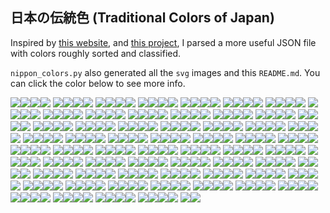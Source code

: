 ## 日本の伝統色 (Traditional Colors of Japan)
Inspired by [this website](http://nipponcolors.com), and [this project](https://github.com/syaning/nippon-colors), I parsed a more useful JSON file with colors roughly sorted and classified. 

`nippon_colors.py` also generated all the `svg` images and this `README.md`. You can click the color below to see more info. 

[<img src="./images/toki.svg">](https://irocore.com/toki/)[<img src="./images/shinsyu.svg">](https://irocore.com/shinsyu/)[<img src="./images/cyohsyun.svg">](https://irocore.com/cyohsyun/)[<img src="./images/jinzamomi.svg">](https://irocore.com/jinzamomi/)
[<img src="./images/ginsyu.svg">](https://irocore.com/ginsyu/)[<img src="./images/suohkoh.svg">](https://irocore.com/suohkoh/)[<img src="./images/azuki.svg">](https://irocore.com/azuki/)[<img src="./images/kuriume.svg">](https://irocore.com/kuriume/)
[<img src="./images/kokiake.svg">](https://irocore.com/kokiake/)[<img src="./images/benikaba.svg">](https://irocore.com/benikaba/)[<img src="./images/syojyohi.svg">](https://irocore.com/syojyohi/)[<img src="./images/benitobi.svg">](https://irocore.com/benitobi/)
[<img src="./images/sangosyu.svg">](https://irocore.com/sangosyu/)[<img src="./images/akebono.svg">](https://irocore.com/akebono/)[<img src="./images/shikancha.svg">](https://irocore.com/shikancha/)[<img src="./images/ake.svg">](https://irocore.com/ake/)
[<img src="./images/mizugaki.svg">](https://irocore.com/mizugaki/)[<img src="./images/ebicha.svg">](https://irocore.com/ebicha/)[<img src="./images/benihi.svg">](https://irocore.com/benihi/)[<img src="./images/hiwada.svg">](https://irocore.com/hiwada/)
[<img src="./images/benihiwada.svg">](https://irocore.com/benihiwada/)[<img src="./images/terigaki.svg">](https://irocore.com/terigaki/)[<img src="./images/kakishibu.svg">](https://irocore.com/kakishibu/)[<img src="./images/tokigaracha.svg">](https://irocore.com/tokigaracha/)
[<img src="./images/bengara.svg">](https://irocore.com/bengara/)[<img src="./images/karacha.svg">](https://irocore.com/karacha/)[<img src="./images/sohi.svg">](https://irocore.com/sohi/)[<img src="./images/araisyu.svg">](https://irocore.com/araisyu/)
[<img src="./images/momoshiocha.svg">](https://irocore.com/momoshiocha/)[<img src="./images/kabacha.svg">](https://irocore.com/kabacha/)[<img src="./images/akakoh.svg">](https://irocore.com/akakoh/)[<img src="./images/edocha.svg">](https://irocore.com/edocha/)
[<img src="./images/ensyucha.svg">](https://irocore.com/ensyucha/)[<img src="./images/ohni.svg">](https://irocore.com/ohni/)[<img src="./images/haizakura.svg">](https://irocore.com/haizakura/)[<img src="./images/sodenkaracha.svg">](https://irocore.com/sodenkaracha/)
[<img src="./images/shishi.svg">](https://irocore.com/shishi/)[<img src="./images/kaba.svg">](https://irocore.com/kaba/)[<img src="./images/kokikuchinashi.svg">](https://irocore.com/kokikuchinashi/)[<img src="./images/tobi.svg">](https://irocore.com/tobi/)
[<img src="./images/suzumecha.svg">](https://irocore.com/suzumecha/)[<img src="./images/kurikawacha.svg">](https://irocore.com/kurikawacha/)[<img src="./images/araigaki.svg">](https://irocore.com/araigaki/)[<img src="./images/taisya.svg">](https://irocore.com/taisya/)
[<img src="./images/kogecha.svg">](https://irocore.com/kogecha/)[<img src="./images/akashirotsurubami.svg">](https://irocore.com/akashirotsurubami/)[<img src="./images/sharegaki.svg">](https://irocore.com/sharegaki/)[<img src="./images/akakuchiba.svg">](https://irocore.com/akakuchiba/)
[<img src="./images/umezome.svg">](https://irocore.com/umezome/)[<img src="./images/kanzo.svg">](https://irocore.com/kanzo/)[<img src="./images/usugaki.svg">](https://irocore.com/usugaki/)[<img src="./images/biwacha.svg">](https://irocore.com/biwacha/)
[<img src="./images/kohrozen.svg">](https://irocore.com/kohrozen/)[<img src="./images/tonocha.svg">](https://irocore.com/tonocha/)[<img src="./images/kohaku.svg">](https://irocore.com/kohaku/)[<img src="./images/sencha.svg">](https://irocore.com/sencha/)
[<img src="./images/beniukon.svg">](https://irocore.com/beniukon/)[<img src="./images/chojicha.svg">](https://irocore.com/chojicha/)[<img src="./images/fushizome.svg">](https://irocore.com/fushizome/)[<img src="./images/chojizome.svg">](https://irocore.com/chojizome/)
[<img src="./images/kuchiba.svg">](https://irocore.com/kuchiba/)[<img src="./images/kincha.svg">](https://irocore.com/kincha/)[<img src="./images/kyara.svg">](https://irocore.com/kyara/)[<img src="./images/usukoh.svg">](https://irocore.com/usukoh/)
[<img src="./images/shiracha.svg">](https://irocore.com/shiracha/)[<img src="./images/ohdo.svg">](https://irocore.com/ohdo/)[<img src="./images/tonoko.svg">](https://irocore.com/tonoko/)[<img src="./images/susutake.svg">](https://irocore.com/susutake/)
[<img src="./images/kobicha.svg">](https://irocore.com/kobicha/)[<img src="./images/ginsusutake.svg">](https://irocore.com/ginsusutake/)[<img src="./images/kitsune.svg">](https://irocore.com/kitsune/)[<img src="./images/shirotsurubami.svg">](https://irocore.com/shirotsurubami/)
[<img src="./images/kigaracha.svg">](https://irocore.com/kigaracha/)[<img src="./images/yamabuki.svg">](https://irocore.com/yamabuki/)[<img src="./images/yamabukicha.svg">](https://irocore.com/yamabukicha/)[<img src="./images/torinoko.svg">](https://irocore.com/torinoko/)
[<img src="./images/kuwacha.svg">](https://irocore.com/kuwacha/)[<img src="./images/tamago.svg">](https://irocore.com/tamago/)[<img src="./images/usuki.svg">](https://irocore.com/usuki/)[<img src="./images/hajizome.svg">](https://irocore.com/hajizome/)
[<img src="./images/tamamorokoshi.svg">](https://irocore.com/tamamorokoshi/)[<img src="./images/namakabe.svg">](https://irocore.com/namakabe/)[<img src="./images/kikuchiba.svg">](https://irocore.com/kikuchiba/)[<img src="./images/kuchinashi.svg">](https://irocore.com/kuchinashi/)
[<img src="./images/kitsurubami.svg">](https://irocore.com/kitsurubami/)[<img src="./images/rikyushiracha.svg">](https://irocore.com/rikyushiracha/)[<img src="./images/hanaba.svg">](https://irocore.com/hanaba/)[<img src="./images/karashi.svg">](https://irocore.com/karashi/)
[<img src="./images/ukon.svg">](https://irocore.com/ukon/)[<img src="./images/higosusutake.svg">](https://irocore.com/higosusutake/)[<img src="./images/rokohcha.svg">](https://irocore.com/rokohcha/)[<img src="./images/tohoh.svg">](https://irocore.com/tohoh/)
[<img src="./images/nataneyu.svg">](https://irocore.com/nataneyu/)[<img src="./images/kariyasu.svg">](https://irocore.com/kariyasu/)[<img src="./images/nanohana.svg">](https://irocore.com/nanohana/)[<img src="./images/kimirucha.svg">](https://irocore.com/kimirucha/)
[<img src="./images/mirucha.svg">](https://irocore.com/mirucha/)[<img src="./images/uguisucha.svg">](https://irocore.com/uguisucha/)[<img src="./images/mushikuri.svg">](https://irocore.com/mushikuri/)[<img src="./images/kihada.svg">](https://irocore.com/kihada/)
[<img src="./images/aokuchiba.svg">](https://irocore.com/aokuchiba/)[<img src="./images/ominaeshi.svg">](https://irocore.com/ominaeshi/)[<img src="./images/hiwacha.svg">](https://irocore.com/hiwacha/)[<img src="./images/uguisu.svg">](https://irocore.com/uguisu/)
[<img src="./images/rikancha.svg">](https://irocore.com/rikancha/)[<img src="./images/hiwa.svg">](https://irocore.com/hiwa/)[<img src="./images/yanagicha.svg">](https://irocore.com/yanagicha/)[<img src="./images/kikujin.svg">](https://irocore.com/kikujin/)
[<img src="./images/koke.svg">](https://irocore.com/koke/)[<img src="./images/aikobicha.svg">](https://irocore.com/aikobicha/)[<img src="./images/miru.svg">](https://irocore.com/miru/)[<img src="./images/hiwamoegi.svg">](https://irocore.com/hiwamoegi/)
[<img src="./images/moegi.svg">](https://irocore.com/moegi/)[<img src="./images/yanagizome.svg">](https://irocore.com/yanagizome/)[<img src="./images/urayanagi.svg">](https://irocore.com/urayanagi/)[<img src="./images/matsuba.svg">](https://irocore.com/matsuba/)
[<img src="./images/aoni.svg">](https://irocore.com/aoni/)[<img src="./images/nae.svg">](https://irocore.com/nae/)[<img src="./images/tokiwa.svg">](https://irocore.com/tokiwa/)[<img src="./images/byakuroku.svg">](https://irocore.com/byakuroku/)
[<img src="./images/wakatake.svg">](https://irocore.com/wakatake/)[<img src="./images/tokusa.svg">](https://irocore.com/tokusa/)[<img src="./images/midori.svg">](https://irocore.com/midori/)[<img src="./images/rokusyoh.svg">](https://irocore.com/rokusyoh/)
[<img src="./images/veludo.svg">](https://irocore.com/veludo/)[<img src="./images/mushiao.svg">](https://irocore.com/mushiao/)[<img src="./images/tetsu.svg">](https://irocore.com/tetsu/)[<img src="./images/aotake.svg">](https://irocore.com/aotake/)
[<img src="./images/aomidori.svg">](https://irocore.com/aomidori/)[<img src="./images/korainando.svg">](https://irocore.com/korainando/)[<img src="./images/seiji.svg">](https://irocore.com/seiji/)[<img src="./images/mizuasagi.svg">](https://irocore.com/mizuasagi/)
[<img src="./images/seiheki.svg">](https://irocore.com/seiheki/)[<img src="./images/byakugun.svg">](https://irocore.com/byakugun/)[<img src="./images/omeshicha.svg">](https://irocore.com/omeshicha/)[<img src="./images/kamenozoki.svg">](https://irocore.com/kamenozoki/)
[<img src="./images/tetsuonando.svg">](https://irocore.com/tetsuonando/)[<img src="./images/ai.svg">](https://irocore.com/ai/)[<img src="./images/asagi.svg">](https://irocore.com/asagi/)[<img src="./images/mizu.svg">](https://irocore.com/mizu/)
[<img src="./images/shinbashi.svg">](https://irocore.com/shinbashi/)[<img src="./images/sabionando.svg">](https://irocore.com/sabionando/)[<img src="./images/hanaasagi.svg">](https://irocore.com/hanaasagi/)[<img src="./images/hanada.svg">](https://irocore.com/hanada/)
[<img src="./images/omeshionando.svg">](https://irocore.com/omeshionando/)[<img src="./images/noshimehana.svg">](https://irocore.com/noshimehana/)[<img src="./images/tsuyukusa.svg">](https://irocore.com/tsuyukusa/)[<img src="./images/sora.svg">](https://irocore.com/sora/)
[<img src="./images/chigusa.svg">](https://irocore.com/chigusa/)[<img src="./images/gunjyo.svg">](https://irocore.com/gunjyo/)[<img src="./images/wasurenagusa.svg">](https://irocore.com/wasurenagusa/)[<img src="./images/ruri.svg">](https://irocore.com/ruri/)
[<img src="./images/rurikon.svg">](https://irocore.com/rurikon/)[<img src="./images/konjyo.svg">](https://irocore.com/konjyo/)[<img src="./images/benimidori.svg">](https://irocore.com/benimidori/)[<img src="./images/benikakehana.svg">](https://irocore.com/benikakehana/)
[<img src="./images/konkikyo.svg">](https://irocore.com/konkikyo/)[<img src="./images/fuji.svg">](https://irocore.com/fuji/)[<img src="./images/ouchi.svg">](https://irocore.com/ouchi/)[<img src="./images/fujimurasaki.svg">](https://irocore.com/fujimurasaki/)
[<img src="./images/kikyo.svg">](https://irocore.com/kikyo/)[<img src="./images/shion.svg">](https://irocore.com/shion/)[<img src="./images/usu.svg">](https://irocore.com/usu/)[<img src="./images/hashita.svg">](https://irocore.com/hashita/)
[<img src="./images/kokimurasaki.svg">](https://irocore.com/kokimurasaki/)[<img src="./images/sumire.svg">](https://irocore.com/sumire/)[<img src="./images/edomurasaki.svg">](https://irocore.com/edomurasaki/)[<img src="./images/ayame.svg">](https://irocore.com/ayame/)
[<img src="./images/murasaki.svg">](https://irocore.com/murasaki/)[<img src="./images/benifuji.svg">](https://irocore.com/benifuji/)[<img src="./images/kakitsubata.svg">](https://irocore.com/kakitsubata/)[<img src="./images/ebizome.svg">](https://irocore.com/ebizome/)
[<img src="./images/botan.svg">](https://irocore.com/botan/)[<img src="./images/umemurasaki.svg">](https://irocore.com/umemurasaki/)[<img src="./images/tsutsuji.svg">](https://irocore.com/tsutsuji/)[<img src="./images/nasukon.svg">](https://irocore.com/nasukon/)
[<img src="./images/nadeshiko.svg">](https://irocore.com/nadeshiko/)[<img src="./images/karakurenai.svg">](https://irocore.com/karakurenai/)[<img src="./images/kohbai.svg">](https://irocore.com/kohbai/)[<img src="./images/kurenai.svg">](https://irocore.com/kurenai/)
[<img src="./images/suoh.svg">](https://irocore.com/suoh/)[<img src="./images/nakabeni.svg">](https://irocore.com/nakabeni/)[<img src="./images/nisemurasaki.svg">](https://irocore.com/nisemurasaki/)[<img src="./images/momo.svg">](https://irocore.com/momo/)
[<img src="./images/usubeni.svg">](https://irocore.com/usubeni/)[<img src="./images/murasakitobi.svg">](https://irocore.com/murasakitobi/)[<img src="./images/imayoh.svg">](https://irocore.com/imayoh/)[<img src="./images/ichigo.svg">](https://irocore.com/ichigo/)
[<img src="./images/kuwazome.svg">](https://irocore.com/kuwazome/)[<img src="./images/enji.svg">](https://irocore.com/enji/)[<img src="./images/akabeni.svg">](https://irocore.com/akabeni/)[<img src="./images/entan.svg">](https://irocore.com/entan/)
[<img src="./images/ikkonzome.svg">](https://irocore.com/ikkonzome/)[<img src="./images/taikoh.svg">](https://irocore.com/taikoh/)[<img src="./images/sakura.svg">](https://irocore.com/sakura/)[<img src="./images/shironeri.svg">](https://irocore.com/shironeri/)
[<img src="./images/gofun.svg">](https://irocore.com/gofun/)[<img src="./images/namari.svg">](https://irocore.com/namari/)[<img src="./images/hai.svg">](https://irocore.com/hai/)[<img src="./images/keshizumi.svg">](https://irocore.com/keshizumi/)
[<img src="./images/nibi.svg">](https://irocore.com/nibi/)[<img src="./images/sunezumi.svg">](https://irocore.com/sunezumi/)[<img src="./images/aonibi.svg">](https://irocore.com/aonibi/)[<img src="./images/aisumicha.svg">](https://irocore.com/aisumicha/)
[<img src="./images/shironezumi.svg">](https://irocore.com/shironezumi/)[<img src="./images/dobunezumi.svg">](https://irocore.com/dobunezumi/)[<img src="./images/rikyunezumi.svg">](https://irocore.com/rikyunezumi/)[<img src="./images/fujisusutake.svg">](https://irocore.com/fujisusutake/)
[<img src="./images/ginnezumi.svg">](https://irocore.com/ginnezumi/)[<img src="./images/hatobanezumi.svg">](https://irocore.com/hatobanezumi/)[<img src="./images/yanaginezumi.svg">](https://irocore.com/yanaginezumi/)[<img src="./images/iwaicha.svg">](https://irocore.com/iwaicha/)
[<img src="./images/oitake.svg">](https://irocore.com/oitake/)[<img src="./images/aku.svg">](https://irocore.com/aku/)[<img src="./images/onandocha.svg">](https://irocore.com/onandocha/)[<img src="./images/ainezumi.svg">](https://irocore.com/ainezumi/)
[<img src="./images/benikeshinezumi.svg">](https://irocore.com/benikeshinezumi/)[<img src="./images/fukagawanezumi.svg">](https://irocore.com/fukagawanezumi/)[<img src="./images/baikocha.svg">](https://irocore.com/baikocha/)[<img src="./images/sabiseiji.svg">](https://irocore.com/sabiseiji/)
[<img src="./images/kurumi.svg">](https://irocore.com/kurumi/)[<img src="./images/umenezumi.svg">](https://irocore.com/umenezumi/)[<img src="./images/shikon.svg">](https://irocore.com/shikon/)[<img src="./images/sakuranezumi.svg">](https://irocore.com/sakuranezumi/)
[<img src="./images/sensaicha.svg">](https://irocore.com/sensaicha/)[<img src="./images/sabitetsuonando.svg">](https://irocore.com/sabitetsuonando/)[<img src="./images/tonocha2.svg">](https://irocore.com/tonocha2/)[<img src="./images/yanagisusutake.svg">](https://irocore.com/yanagisusutake/)
[<img src="./images/kurobeni.svg">](https://irocore.com/kurobeni/)[<img src="./images/usuao.svg">](https://irocore.com/usuao/)[<img src="./images/messhi.svg">](https://irocore.com/messhi/)[<img src="./images/futaai.svg">](https://irocore.com/futaai/)
[<img src="./images/budohnezumi.svg">](https://irocore.com/budohnezumi/)[<img src="./images/kurotobi.svg">](https://irocore.com/kurotobi/)[<img src="./images/masuhana.svg">](https://irocore.com/masuhana/)[<img src="./images/chitosemidori.svg">](https://irocore.com/chitosemidori/)
[<img src="./images/fujinezumi.svg">](https://irocore.com/fujinezumi/)[<img src="./images/rikyucha.svg">](https://irocore.com/rikyucha/)[<img src="./images/sabiasagi.svg">](https://irocore.com/sabiasagi/)[<img src="./images/kuro.svg">](https://irocore.com/kuro/)
[<img src="./images/ro.svg">](https://irocore.com/ro/)[<img src="./images/kurotsurubami.svg">](https://irocore.com/kurotsurubami/)[<img src="./images/kachi.svg">](https://irocore.com/kachi/)[<img src="./images/sumi.svg">](https://irocore.com/sumi/)
[<img src="./images/kon.svg">](https://irocore.com/kon/)[<img src="./images/onando.svg">](https://irocore.com/onando/)[<img src="./images/aimirucha.svg">](https://irocore.com/aimirucha/)[<img src="./images/kenpohzome.svg">](https://irocore.com/kenpohzome/)
[<img src="./images/binrojizome.svg">](https://irocore.com/binrojizome/)[<img src="./images/tetsukon.svg">](https://irocore.com/tetsukon/)